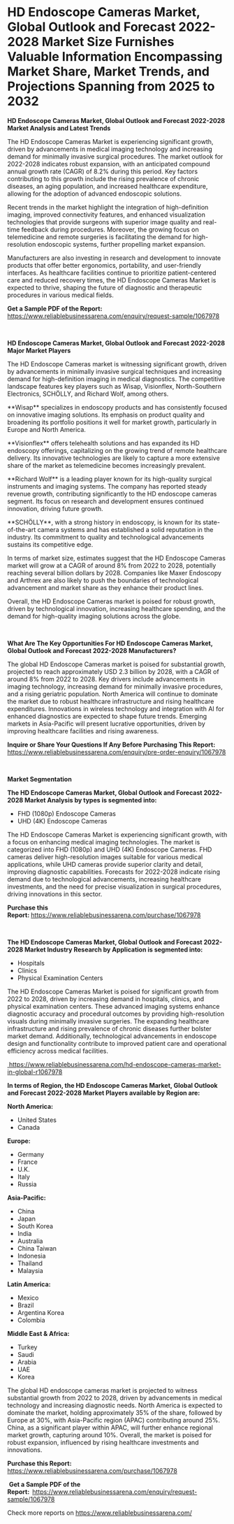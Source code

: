 <p><h1>HD Endoscope Cameras Market, Global Outlook and Forecast 2022-2028 Market Size Furnishes Valuable Information Encompassing Market Share, Market Trends, and Projections Spanning from 2025 to 2032</h1></p><p><strong>HD Endoscope Cameras Market, Global Outlook and Forecast 2022-2028 Market Analysis and Latest Trends</strong></p>
<p><p>The HD Endoscope Cameras Market is experiencing significant growth, driven by advancements in medical imaging technology and increasing demand for minimally invasive surgical procedures. The market outlook for 2022-2028 indicates robust expansion, with an anticipated compound annual growth rate (CAGR) of 8.2% during this period. Key factors contributing to this growth include the rising prevalence of chronic diseases, an aging population, and increased healthcare expenditure, allowing for the adoption of advanced endoscopic solutions.</p><p>Recent trends in the market highlight the integration of high-definition imaging, improved connectivity features, and enhanced visualization technologies that provide surgeons with superior image quality and real-time feedback during procedures. Moreover, the growing focus on telemedicine and remote surgeries is facilitating the demand for high-resolution endoscopic systems, further propelling market expansion. </p><p>Manufacturers are also investing in research and development to innovate products that offer better ergonomics, portability, and user-friendly interfaces. As healthcare facilities continue to prioritize patient-centered care and reduced recovery times, the HD Endoscope Cameras Market is expected to thrive, shaping the future of diagnostic and therapeutic procedures in various medical fields.</p></p>
<p><strong>Get a Sample PDF of the Report:&nbsp;</strong> <a href="https://www.reliablebusinessarena.com/enquiry/request-sample/1067978?utm_campaign=3192&utm_medium=2&utm_source=Github&utm_content=ia&utm_term=21032025&utm_id=hd-endoscope-cameras-market-global-outlook-and-forecast-2022-2028">https://www.reliablebusinessarena.com/enquiry/request-sample/1067978</a></p>
<p>&nbsp;</p>
<p><strong>HD Endoscope Cameras Market, Global Outlook and Forecast 2022-2028 Major Market Players</strong></p>
<p><p>The HD Endoscope Cameras market is witnessing significant growth, driven by advancements in minimally invasive surgical techniques and increasing demand for high-definition imaging in medical diagnostics. The competitive landscape features key players such as Wisap, Visionflex, North-Southern Electronics, SCHÖLLY, and Richard Wolf, among others.</p><p>**Wisap** specializes in endoscopy products and has consistently focused on innovative imaging solutions. Its emphasis on product quality and broadening its portfolio positions it well for market growth, particularly in Europe and North America.</p><p>**Visionflex** offers telehealth solutions and has expanded its HD endoscopy offerings, capitalizing on the growing trend of remote healthcare delivery. Its innovative technologies are likely to capture a more extensive share of the market as telemedicine becomes increasingly prevalent.</p><p>**Richard Wolf** is a leading player known for its high-quality surgical instruments and imaging systems. The company has reported steady revenue growth, contributing significantly to the HD endoscope cameras segment. Its focus on research and development ensures continued innovation, driving future growth.</p><p>**SCHÖLLY**, with a strong history in endoscopy, is known for its state-of-the-art camera systems and has established a solid reputation in the industry. Its commitment to quality and technological advancements sustains its competitive edge.</p><p>In terms of market size, estimates suggest that the HD Endoscope Cameras market will grow at a CAGR of around 8% from 2022 to 2028, potentially reaching several billion dollars by 2028. Companies like Maxer Endoscopy and Arthrex are also likely to push the boundaries of technological advancement and market share as they enhance their product lines.</p><p>Overall, the HD Endoscope Cameras market is poised for robust growth, driven by technological innovation, increasing healthcare spending, and the demand for high-quality imaging solutions across the globe.</p></p>
<p>&nbsp;</p>
<p><strong>What Are The Key Opportunities For HD Endoscope Cameras Market, Global Outlook and Forecast 2022-2028 Manufacturers?</strong></p>
<p><p>The global HD Endoscope Cameras market is poised for substantial growth, projected to reach approximately USD 2.3 billion by 2028, with a CAGR of around 8% from 2022 to 2028. Key drivers include advancements in imaging technology, increasing demand for minimally invasive procedures, and a rising geriatric population. North America will continue to dominate the market due to robust healthcare infrastructure and rising healthcare expenditures. Innovations in wireless technology and integration with AI for enhanced diagnostics are expected to shape future trends. Emerging markets in Asia-Pacific will present lucrative opportunities, driven by improving healthcare facilities and rising awareness.</p></p>
<p><strong>Inquire or Share Your Questions If Any Before Purchasing This Report:</strong> <a href="https://www.reliablebusinessarena.com/enquiry/pre-order-enquiry/1067978?utm_campaign=3192&utm_medium=2&utm_source=Github&utm_content=ia&utm_term=21032025&utm_id=hd-endoscope-cameras-market-global-outlook-and-forecast-2022-2028">https://www.reliablebusinessarena.com/enquiry/pre-order-enquiry/1067978</a></p>
<p>&nbsp;</p>
<p><strong>Market Segmentation</strong></p>
<p><strong>The HD Endoscope Cameras Market, Global Outlook and Forecast 2022-2028 Market Analysis by types is segmented into:</strong></p>
<p><ul><li>FHD (1080p) Endoscope Cameras</li><li>UHD (4K) Endoscope Cameras</li></ul></p>
<p><p>The HD Endoscope Cameras Market is experiencing significant growth, with a focus on enhancing medical imaging technologies. The market is categorized into FHD (1080p) and UHD (4K) Endoscope Cameras. FHD cameras deliver high-resolution images suitable for various medical applications, while UHD cameras provide superior clarity and detail, improving diagnostic capabilities. Forecasts for 2022-2028 indicate rising demand due to technological advancements, increasing healthcare investments, and the need for precise visualization in surgical procedures, driving innovations in this sector.</p></p>
<p><strong>Purchase this Report:&nbsp;</strong><a href="https://www.reliablebusinessarena.com/purchase/1067978?utm_campaign=3192&utm_medium=2&utm_source=Github&utm_content=ia&utm_term=21032025&utm_id=hd-endoscope-cameras-market-global-outlook-and-forecast-2022-2028">https://www.reliablebusinessarena.com/purchase/1067978</a></p>
<p>&nbsp;</p>
<p><strong>The HD Endoscope Cameras Market, Global Outlook and Forecast 2022-2028 Market Industry Research by Application is segmented into:</strong></p>
<p><ul><li>Hospitals</li><li>Clinics</li><li>Physical Examination Centers</li></ul></p>
<p><p>The HD Endoscope Cameras Market is poised for significant growth from 2022 to 2028, driven by increasing demand in hospitals, clinics, and physical examination centers. These advanced imaging systems enhance diagnostic accuracy and procedural outcomes by providing high-resolution visuals during minimally invasive surgeries. The expanding healthcare infrastructure and rising prevalence of chronic diseases further bolster market demand. Additionally, technological advancements in endoscope design and functionality contribute to improved patient care and operational efficiency across medical facilities.</p></p>
<p><a href="https://www.reliablebusinessarena.com/hd-endoscope-cameras-market-in-global-r1067978?utm_campaign=3192&utm_medium=2&utm_source=Github&utm_content=ia&utm_term=21032025&utm_id=hd-endoscope-cameras-market-global-outlook-and-forecast-2022-2028">&nbsp;https://www.reliablebusinessarena.com/hd-endoscope-cameras-market-in-global-r1067978</a></p>
<p><strong>In terms of Region, the HD Endoscope Cameras Market, Global Outlook and Forecast 2022-2028 Market Players available by Region are:</strong></p>
<p>
    <p> <strong> North America: </strong>
        <ul>
            <li>United States</li>
            <li>Canada</li>
        </ul>
        </p> 
    <p> <strong> Europe: </strong>
        <ul>
            <li>Germany</li>
            <li>France</li>
            <li>U.K.</li>
            <li>Italy</li>
            <li>Russia</li>
        </ul>
        </p> 
    <p> <strong> Asia-Pacific: </strong>
        <ul>
            <li>China</li>
            <li>Japan</li>
            <li>South Korea</li>
            <li>India</li>
            <li>Australia</li>
            <li>China Taiwan</li>
            <li>Indonesia</li>
            <li>Thailand</li>
            <li>Malaysia</li>
        </ul>
        </p> 
    <p> <strong> Latin America: </strong>
        <ul>
            <li>Mexico</li>
            <li>Brazil</li>
            <li>Argentina Korea</li>
            <li>Colombia</li>
        </ul>
        </p> 
    <p> <strong> Middle East & Africa: </strong>
        <ul>
            <li>Turkey</li>
            <li>Saudi</li>
            <li>Arabia</li>
            <li>UAE</li>
            <li>Korea</li>
        </ul>
    </p>
    </p>
<p><p>The global HD endoscope cameras market is projected to witness substantial growth from 2022 to 2028, driven by advancements in medical technology and increasing diagnostic needs. North America is expected to dominate the market, holding approximately 35% of the share, followed by Europe at 30%, with Asia-Pacific region (APAC) contributing around 25%. China, as a significant player within APAC, will further enhance regional market growth, capturing around 10%. Overall, the market is poised for robust expansion, influenced by rising healthcare investments and innovations.</p></p>
<p><strong>Purchase this Report: </strong><a href="https://www.reliablebusinessarena.com/purchase/1067978?utm_campaign=3192&utm_medium=2&utm_source=Github&utm_content=ia&utm_term=21032025&utm_id=hd-endoscope-cameras-market-global-outlook-and-forecast-2022-2028">https://www.reliablebusinessarena.com/purchase/1067978</a></p>
<p>&nbsp;<strong>Get a Sample PDF of the Report:&nbsp;&nbsp;</strong><a href="https://www.reliablebusinessarena.com/enquiry/request-sample/1067978?utm_campaign=3192&utm_medium=2&utm_source=Github&utm_content=ia&utm_term=21032025&utm_id=hd-endoscope-cameras-market-global-outlook-and-forecast-2022-2028">https://www.reliablebusinessarena.com/enquiry/request-sample/1067978</a></p>
<p><strong></strong></p>
<p>Check more reports on <a href="https://www.reliablebusinessarena.com/?utm_campaign=3192&utm_medium=2&utm_source=Github&utm_content=ia&utm_term=21032025&utm_id=hd-endoscope-cameras-market-global-outlook-and-forecast-2022-2028">https://www.reliablebusinessarena.com/</a></p>